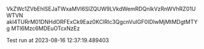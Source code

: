 VkZWc1ZVbEhlSEJaTWxaMVl6SlZQUW9LVkdWemRDQnlkVzRnWVhRZ01UWTVN
akl4TURrM01DNHdORFExCk9Eaz0KClRlc3QgcnVuIGF0IDIwMjMtMDgtMTYg
MTI6Mzc6MDEuOTcxNzEz

Test run at 2023-08-16 12:37:19.489403